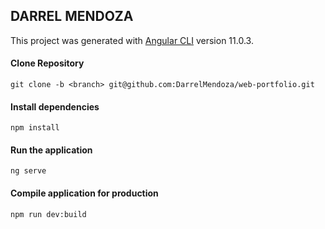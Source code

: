## DARREL MENDOZA

This project was generated with [Angular CLI](https://github.com/angular/angular-cli) version 11.0.3.


#### Clone Repository
```
git clone -b <branch> git@github.com:DarrelMendoza/web-portfolio.git
```

#### Install dependencies
```
npm install
```

#### Run the application
```
ng serve
```

#### Compile application for production
```
npm run dev:build
```


